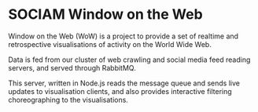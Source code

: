 # SOCIAM Window on the Web

Window on the Web (WoW) is a project to provide a set of realtime and retrospective visualisations of activity on the World Wide Web.

Data is fed from our cluster of web crawling and social media feed reading servers, and served through RabbitMQ.

This server, written in Node.js reads the message queue and sends live updates to visualisation clients, and also provides interactive filtering choreographing to the visualisations.

